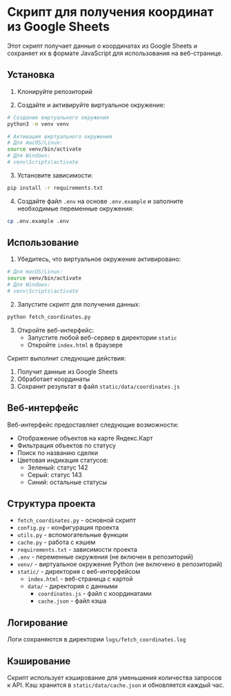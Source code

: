 # Скрипт для получения координат из Google Sheets

Этот скрипт получает данные о координатах из Google Sheets и сохраняет их в формате JavaScript для использования на веб-странице.

## Установка

1. Клонируйте репозиторий

2. Создайте и активируйте виртуальное окружение:
```bash
# Создание виртуального окружения
python3 -m venv venv

# Активация виртуального окружения
# Для macOS/Linux:
source venv/bin/activate
# Для Windows:
# venv\Scripts\activate
```

3. Установите зависимости:
```bash
pip install -r requirements.txt
```

4. Создайте файл `.env` на основе `.env.example` и заполните необходимые переменные окружения:
```bash
cp .env.example .env
```

## Использование

1. Убедитесь, что виртуальное окружение активировано:
```bash
# Для macOS/Linux:
source venv/bin/activate
# Для Windows:
# venv\Scripts\activate
```

2. Запустите скрипт для получения данных:
```bash
python fetch_coordinates.py
```

3. Откройте веб-интерфейс:
   - Запустите любой веб-сервер в директории `static`
   - Откройте `index.html` в браузере

Скрипт выполнит следующие действия:
1. Получит данные из Google Sheets
2. Обработает координаты
3. Сохранит результат в файл `static/data/coordinates.js`

## Веб-интерфейс

Веб-интерфейс предоставляет следующие возможности:
- Отображение объектов на карте Яндекс.Карт
- Фильтрация объектов по статусу
- Поиск по названию сделки
- Цветовая индикация статусов:
  - Зеленый: статус 142
  - Серый: статус 143
  - Синий: остальные статусы

## Структура проекта

- `fetch_coordinates.py` - основной скрипт
- `config.py` - конфигурация проекта
- `utils.py` - вспомогательные функции
- `cache.py` - работа с кэшем
- `requirements.txt` - зависимости проекта
- `.env` - переменные окружения (не включен в репозиторий)
- `venv/` - виртуальное окружение Python (не включено в репозиторий)
- `static/` - директория с веб-интерфейсом
  - `index.html` - веб-страница с картой
  - `data/` - директория с данными
    - `coordinates.js` - файл с координатами
    - `cache.json` - файл кэша

## Логирование

Логи сохраняются в директории `logs/fetch_coordinates.log`

## Кэширование

Скрипт использует кэширование для уменьшения количества запросов к API. 
Кэш хранится в `static/data/cache.json` и обновляется каждый час. 